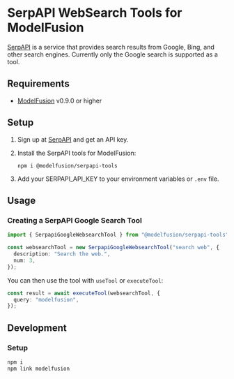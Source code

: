 # SerpAPI WebSearch Tools for ModelFusion

[SerpAPI](https://serpapi.com/) is a service that provides search results from Google, Bing, and other search engines.
Currently only the Google search is supported as a tool.

## Requirements

- [ModelFusion](https://modelfusion.dev) v0.9.0 or higher

## Setup

1. Sign up at [SerpAPI](https://serpapi.com/) and get an API key.

2. Install the SerpAPI tools for ModelFusion:

   ```
   npm i @modelfusion/serpapi-tools
   ```

3. Add your SERPAPI_API_KEY to your environment variables or `.env` file.

## Usage

### Creating a SerpAPI Google Search Tool

```ts
import { SerpapiGoogleWebsearchTool } from "@modelfusion/serpapi-tools";

const websearchTool = new SerpapiGoogleWebsearchTool("search web", {
  description: "Search the web.",
  num: 3,
});
```

You can then use the tool with `useTool` or `executeTool`:

```ts
const result = await executeTool(websearchTool, {
  query: "modelfusion",
});
```

## Development

### Setup

```sh
npm i
npm link modelfusion
```
